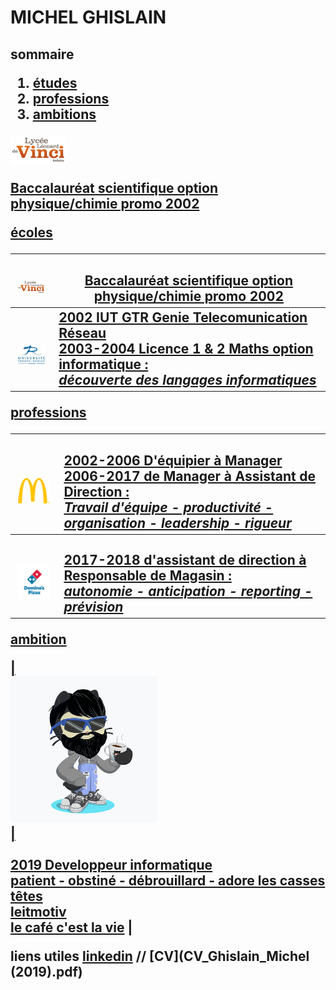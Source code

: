 <html>
    <head>
    <link rel="stylesheet" href="style.css" />
    </head>

<body>

<h1> MICHEL GHISLAIN 

<h2> sommaire

<ol>                                         
    <li><a href="#part1" >études</li>  
    <li><a href="#part2" >professions</li>
    <li><a href="#part3" >ambitions</li>
    
 </ol>
 
 <p class="flotte">
 <img src="lycée.png" alt="Nouveau !" />
</p>
<p>
 Baccalauréat scientifique option physique/chimie promo 2002
</p>

<p id="part1"> écoles </p>
    
| <br> ![Image](lycée.png) <br> | <br> Baccalauréat scientifique option physique/chimie promo 2002  |
| :---: | --- |
| <br> ![Image](univ.png) <br> | 2002 IUT GTR Genie Telecomunication Réseau <br> 2003-2004 Licence 1 & 2 Maths option informatique : <br> ___découverte des langages informatiques___ |

<p id="part2"> professions </p>

| <br id="part2"> ![Image](mc.png) <br>| <br> 2002-2006 D'équipier à Manager <br> 2006-2017 de Manager à Assistant de Direction : <br> ___Travail d'équipe - productivité - organisation - leadership - rigueur___ |
|:---:|:---|
| <br> ![Image](dom.png) <br> | <br>  2017-2018 d'assistant de direction à Responsable de Magasin : <br> ___autonomie - anticipation - reporting - prévision___  |

<p id="part3"> ambition </p>
    
| <br id="part3"> ![Image](cat.png) <br> | <br> <br> 2019 Developpeur informatique <br> __patient - obstiné - débrouillard - adore les casses têtes__ <br> leitmotiv <br> [le café c'est la vie](https://www.youtube.com/watch?v=UGtKGX8B9hU) |



liens utiles [linkedin](https://www.linkedin.com/in/ghislain-michel-31b024153/) // [CV](CV_Ghislain_Michel (2019).pdf) 

</body>

</html>
  
